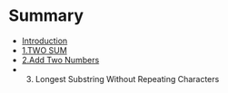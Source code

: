 # Summary

* [Introduction](README.md)
* [1.TWO SUM](chapter1.md)
* [2.Add Two Numbers](2add-two-numbers.md)
* 3. Longest Substring Without Repeating Characters

